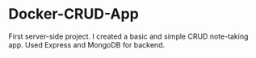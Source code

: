 # Docker-CRUD-App

First server-side project. I created a basic and simple CRUD note-taking app. Used Express and MongoDB for backend. 